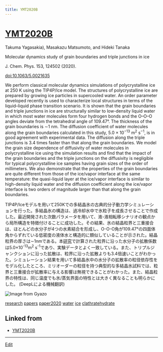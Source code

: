 ```yaml
---
title: YMT2020B
---
```

# [YMT2020B](/YMT2020B)

Takuma Yagasakia),  Masakazu Matsumoto, and  Hideki Tanaka

Molecular dynamics study of grain boundaries and triple junctions in ice

J. Chem. Phys. 153, 124502 (2020).

[doi:10.1063/5.0021635](https://doi.org/10.1063/5.0021635)

We perform classical molecular dynamics simulations of polycrystalline ice at 250 K using the TIP4P/Ice model. The structures of polycrystalline ice are prepared by growing ice particles in supercooled water. An order parameter developed recently is used to characterize local structures in terms of the liquid–liquid phase transition scenario. It is shown that the grain boundaries and triple junctions in ice are structurally similar to low-density liquid water in which most water molecules form four hydrogen bonds and the O–O–O angles deviate from the tetrahedral angle of 109.47°. The thickness of the grain boundaries is ∼1 nm. The diffusion coefficient of water molecules along the grain boundaries calculated in this study, 5.0 × 10<sup>−13</sup> m<sup>2</sup> s<sup>−1</sup>, is in good agreement with experimental data. The diffusion along the triple junctions is 3.4 times faster than that along the grain boundaries. We model the grain size dependence of diffusivity of water molecules in polycrystalline ice using the simulation results and find that the impact of the grain boundaries and the triple junctions on the diffusivity is negligible for typical polycrystalline ice samples having grain sizes of the order of millimeters. We also demonstrate that the properties of the grain boundaries are quite different from those of the ice/vapor interface at the same temperature: the quasi-liquid layer at the ice/vapor interface is similar to high-density liquid water and the diffusion coefficient along the ice/vapor interface is two orders of magnitude larger than that along the grain boundaries.

TIP4P/Iceモデルを用いて250Kでの多結晶氷の古典的分子動力学シミュレーションを行った。多結晶氷の構造は、過冷却水中で氷粒子を成長させることで作成した。最近開発された次数パラメータを用いて、液-液相転移シナリオの観点から局所構造を特徴付けることに成功した。その結果、氷の結晶粒界と三重接合は、ほとんどの水分子が4つの水素結合を形成し、O-O-O角が109.47°の四面体角からずれている低密度の液体水と構造的に類似していることが示された。結晶粒界の厚さは∼1nmである。本[研究](/研究)で計算された粒界に沿った水分子の拡散係数は5.0×10<sup>-13</sup>m<sup>2</sup> s<sup>-1</sup>であり、実験データとよく一致している。また、トリプルジャンクションに沿った拡散は、粒界に沿った拡散よりも3.4倍速いことがわかった。シミュレーション結果を用いて多結晶氷中の水分子の拡散率の粒径依存性をモデル化したところ、ミリオーダーの粒径を持つ典型的な多結晶氷試料では、粒界と三重接合が拡散率に与える影響は無視できることがわかった。また、結晶粒界の特性は、同じ温度でも氷/蒸気界面の特性とは大きく異なることも明らかにした。 (DeepLによる機械翻訳)

![Image from Gyazo]()

[research](/research)
[papers](/papers)
[paper2020](/paper2020)
[water](/water)
[ice](/ice)
[clathratehydrate](/clathratehydrate)


## Linked from

* [YMT2020B](/YMT2020B)


----

[Edit](https://github.com/vitroid/vitroid.github.io/edit/master/MD/YMT2020B.md)

